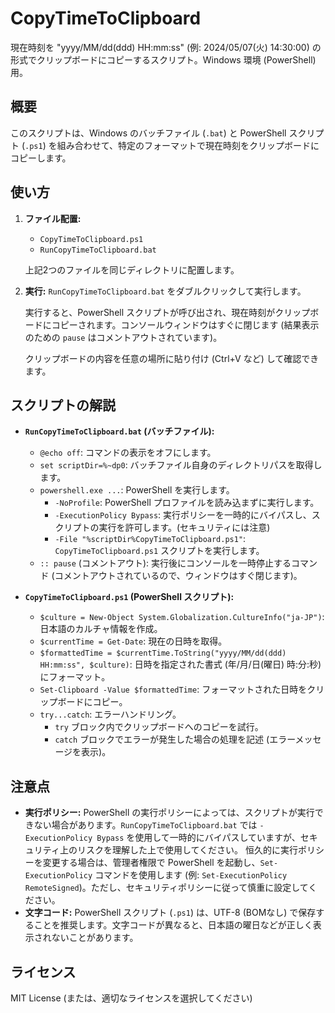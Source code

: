 # CopyTimeToClipboard

現在時刻を "yyyy/MM/dd(ddd) HH:mm:ss" (例: 2024/05/07(火) 14:30:00) の形式でクリップボードにコピーするスクリプト。Windows 環境 (PowerShell) 用。

## 概要

このスクリプトは、Windows のバッチファイル (`.bat`) と PowerShell スクリプト (`.ps1`) を組み合わせて、特定のフォーマットで現在時刻をクリップボードにコピーします。

## 使い方

1.  **ファイル配置:**
    *   `CopyTimeToClipboard.ps1`
    *   `RunCopyTimeToClipboard.bat`

    上記2つのファイルを同じディレクトリに配置します。

2.  **実行:**
    `RunCopyTimeToClipboard.bat` をダブルクリックして実行します。

    実行すると、PowerShell スクリプトが呼び出され、現在時刻がクリップボードにコピーされます。コンソールウィンドウはすぐに閉じます (結果表示のための `pause` はコメントアウトされています)。

    クリップボードの内容を任意の場所に貼り付け (Ctrl+V など) して確認できます。

## スクリプトの解説

*   **`RunCopyTimeToClipboard.bat` (バッチファイル):**
    *   `@echo off`: コマンドの表示をオフにします。
    *   `set scriptDir=%~dp0`:  バッチファイル自身のディレクトリパスを取得します。
    *   `powershell.exe ...`: PowerShell を実行します。
        *   `-NoProfile`:  PowerShell プロファイルを読み込まずに実行します。
        *   `-ExecutionPolicy Bypass`:  実行ポリシーを一時的にバイパスし、スクリプトの実行を許可します。(セキュリティには注意)
        *   `-File "%scriptDir%CopyTimeToClipboard.ps1"`:  `CopyTimeToClipboard.ps1` スクリプトを実行します。
    *   `:: pause` (コメントアウト):  実行後にコンソールを一時停止するコマンド (コメントアウトされているので、ウィンドウはすぐ閉じます)。

*   **`CopyTimeToClipboard.ps1` (PowerShell スクリプト):**
    *   `$culture = New-Object System.Globalization.CultureInfo("ja-JP")`: 日本語のカルチャ情報を作成。
    *   `$currentTime = Get-Date`: 現在の日時を取得。
    *   `$formattedTime = $currentTime.ToString("yyyy/MM/dd(ddd) HH:mm:ss", $culture)`: 日時を指定された書式 (年/月/日(曜日) 時:分:秒) にフォーマット。
    *   `Set-Clipboard -Value $formattedTime`: フォーマットされた日時をクリップボードにコピー。
    *   `try...catch`:  エラーハンドリング。
        *   `try` ブロック内でクリップボードへのコピーを試行。
        *   `catch` ブロックでエラーが発生した場合の処理を記述 (エラーメッセージを表示)。

## 注意点

*   **実行ポリシー:**  PowerShell の実行ポリシーによっては、スクリプトが実行できない場合があります。`RunCopyTimeToClipboard.bat` では `-ExecutionPolicy Bypass` を使用して一時的にバイパスしていますが、セキュリティ上のリスクを理解した上で使用してください。  恒久的に実行ポリシーを変更する場合は、管理者権限で PowerShell を起動し、`Set-ExecutionPolicy` コマンドを使用します (例: `Set-ExecutionPolicy RemoteSigned`)。ただし、セキュリティポリシーに従って慎重に設定してください。
* **文字コード:** PowerShell スクリプト (`.ps1`) は、UTF-8 (BOMなし) で保存することを推奨します。文字コードが異なると、日本語の曜日などが正しく表示されないことがあります。

## ライセンス

MIT License (または、適切なライセンスを選択してください)